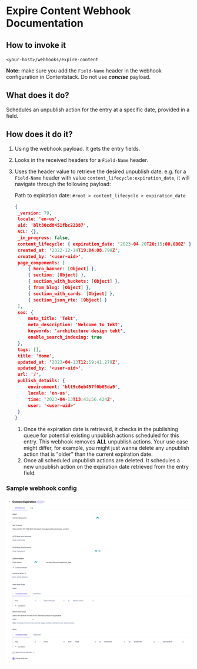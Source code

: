 # Expire Content Webhook Documentation

## How to invoke it

`<your-host>/webhooks/expire-content`

**Note:** make sure you add the `Field-Name` header in the webhook configuration in Contentstack. Do not use **_concise_** payload.

## What does it do?

Schedules an unpublish action for the entry at a specific date, provided in a field.

## How does it do it?

1. Using the webhook payload. It gets the entry fields.
1. Looks in the received headers for a `Field-Name` header.
1. Uses the header value to retrieve the desired unpublish date. e.g. for a `Field-Name` header with value `content_lifecycle:expiration_date`, it will navigate through the following payload:

   Path to expiration date: `#root > content_lifecycle > expiration_date`

   ```json
   {
    _version: 79,
    locale: 'en-us',
    uid: 'blt30cd8451fbc22387',
    ACL: {},
    _in_progress: false,
    content_lifecycle: { expiration_date: '2023-04-20T20:15:00.000Z' },
    created_at: '2022-12-14T19:04:08.798Z',
    created_by: '<user-uid>',
    page_components: [
        { hero_banner: [Object] },
        { section: [Object] },
        { section_with_buckets: [Object] },
        { from_blog: [Object] },
        { section_with_cards: [Object] },
        { section_json_rte: [Object] }
    ],
    seo: {
        meta_title: 'Tekt',
        meta_description: 'Welcome to Tekt',
        keywords: 'architecture design tekt',
        enable_search_indexing: true
    },
    tags: [],
    title: 'Home',
    updated_at: '2023-04-13T12:59:41.279Z',
    updated_by: '<user-uid>',
    url: '/',
    publish_details: {
        environment: 'blt9c6eb497f0b65da9',
        locale: 'en-us',
        time: '2023-04-13T13:43:56.424Z',
        user: '<user-uid>'
    }
   }
   ```

   1. Once the expiration date is retrieved, it checks in the publishing queue for potential existing unpublish actions scheduled for this entry. This webhook removes **ALL** unpublish actions. Your use case might differ, for example, you might just wanna delete any unpublish action that is "older" than the current expiration date.
   1. Once all scheduled unpublish actions are deleted. It schedules a new unpublish action on the expiration date retrieved from the entry field.

### Sample webhook config

![Sample Configuration](./sample-webhook-config.png)
